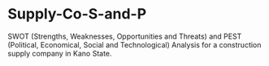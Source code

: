 # Supply-Co-S-and-P
SWOT (Strengths, Weaknesses, Opportunities and Threats) and PEST (Political, Economical, Social and Technological)
Analysis for a construction supply company in Kano State.
